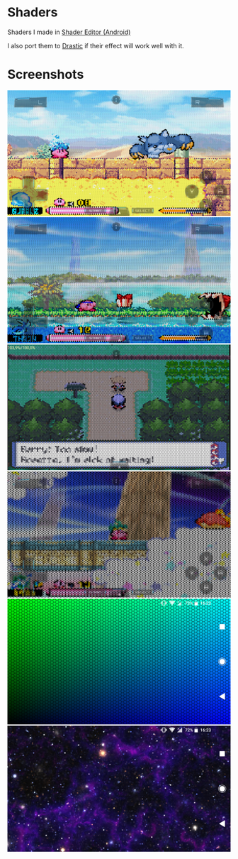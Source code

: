 # Shaders
Shaders I made in [Shader Editor (Android)](https://github.com/markusfisch/ShaderEditor)

I also port them to [Drastic](https://play.google.com/store/apps/details?id=com.dsemu.drastic) if their effect will work well with it.

# Screenshots
![Alt text](screenshots-drastic/Hex-Kirby_Squeak_Squad-Gao_Gao.png?raw=true "Kirby Squeak Squad with Hex Shader, fighting Gao Gao")
![Alt text](screenshots-drastic/Hex-Kirby_Squeak_Squad-Boxy.png?raw=true "Kirby Squeak Squad with Hex Shader, fighting Boxy")
![Alt text](screenshots-drastic/Hex-Pokemon_Platinum_Text_Test.png?raw=true "Pokemon Platinum with Hex Shader, Look at that readable text!")
![Alt text](screenshots-drastic/Hex-Kirby_Squeak_Squad-Inside_Out_Test.png?raw=true "Kirby Squeak Squad with Hex Shader, testing inside-out hexagons")
![Alt text](screenshots-shader-editor/Hex-Shader_Simple.png?raw=true "Hex Shader, plain shader that maps y to green and x to blue")
![Alt text](screenshots-shader-editor/Hex-Shader_Advanced_Space.png?raw=true "Hex Shader, mixed with a space shader that I found online, will link if I ever find it again.")
